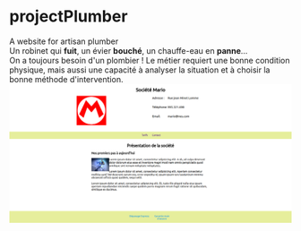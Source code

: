 # projectPlumber
A website for artisan plumber  
Un robinet qui __fuit__, un évier __bouché__, un chauffe-eau en __panne__...  
On a toujours besoin d'un plombier ! Le métier requiert une bonne condition physique, mais aussi une capacité à analyser la situation et à choisir la bonne méthode d'intervention.  
![](mario.png)

